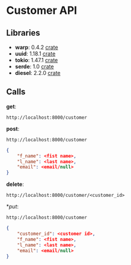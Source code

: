 # Customer API

## Libraries

- **warp**: 0.4.2 [crate](https://docs.rs/warp/latest/warp/)
- **uuid**: 1.18.1 [crate](https://docs.rs/uuid/1.18.1/uuid/)
- **tokio**: 1.47.1 [crate](https://docs.rs/tokio/latest/tokio/)
- **serde**: 1.0 [crate](https://docs.rs/serde/latest/serde/)
- **diesel**: 2.2.0 [crate](https://docs.rs/diesel/2.2.12/diesel/index.html)

## Calls

**get**:

```url
http://localhost:8000/customer

```

**post**:

```url
http://localhost:8000/customer
```

```json
{
    "f_name": <fist name>,
    "l_name": <last name>,
    "email": <email/null>
}
```

**delete**:

```url
http://localhost:8000/customer/<customer_id>
```

**put*:

```url
http://localhost:8000/customer
```

```json
{
    "customer_id": <customer id>,
    "f_name": <fist name>,
    "l_name": <last name>,
    "email": <email/null>
}
```

